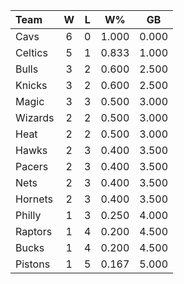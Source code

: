 | Team                             |  W  |  L  |  W%   |  GB   |
|:---------------------------------|:---:|:---:|:-----:|:-----:|
| [](/r/clevelandcavs) Cavs        |  6  |  0  | 1.000 | 0.000 |
| [](/r/bostonceltics) Celtics     |  5  |  1  | 0.833 | 1.000 |
| [](/r/chicagobulls) Bulls        |  3  |  2  | 0.600 | 2.500 |
| [](/r/nyknicks) Knicks           |  3  |  2  | 0.600 | 2.500 |
| [](/r/orlandomagic) Magic        |  3  |  3  | 0.500 | 3.000 |
| [](/r/washingtonwizards) Wizards |  2  |  2  | 0.500 | 3.000 |
| [](/r/heat) Heat                 |  2  |  2  | 0.500 | 3.000 |
| [](/r/atlantahawks) Hawks        |  2  |  3  | 0.400 | 3.500 |
| [](/r/pacers) Pacers             |  2  |  3  | 0.400 | 3.500 |
| [](/r/gonets) Nets               |  2  |  3  | 0.400 | 3.500 |
| [](/r/charlottehornets) Hornets  |  2  |  3  | 0.400 | 3.500 |
| [](/r/sixers) Philly             |  1  |  3  | 0.250 | 4.000 |
| [](/r/torontoraptors) Raptors    |  1  |  4  | 0.200 | 4.500 |
| [](/r/mkebucks) Bucks            |  1  |  4  | 0.200 | 4.500 |
| [](/r/detroitpistons) Pistons    |  1  |  5  | 0.167 | 5.000 |